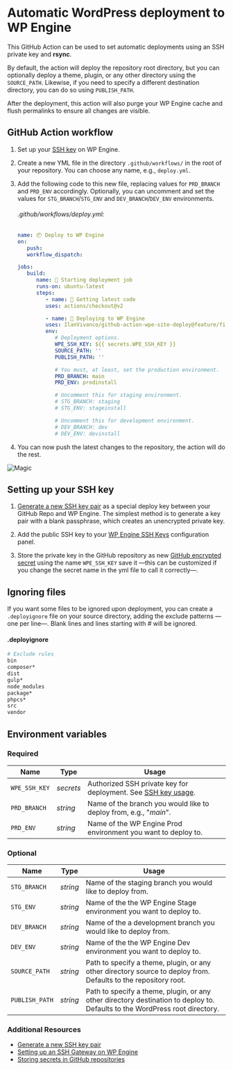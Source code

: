 # Automatic WordPress deployment to WP Engine

This GitHub Action can be used to set automatic deployments using an SSH private key and **rsync**.

By default, the action will deploy the repository root directory, but you can optionally deploy a theme, plugin, or any other directory using the `SOURCE_PATH`. Likewise, if you need to specify a different destination directory, you can do so using `PUBLISH_PATH`.

After the deployment, this action will also purge your WP Engine cache and flush permalinks to ensure all changes are visible.

## GitHub Action workflow

1. Set up your [SSH key](#setting-up-your-ssh-key) on WP Engine.

1. Create a new YML file in the directory `.github/workflows/` in the root of your repository. You can choose any name, e.g., `deploy.yml`.

1. Add the following code to this new file, replacing values for `PRD_BRANCH` and `PRD_ENV` accordingly. Optionally, you can uncomment and set the values for `STG_BRANCH`/`STG_ENV` and `DEV_BRANCH`/`DEV_ENV` environments.

   ###### .github/workflows/deploy.yml:

   ```yml
   name: 📦 Deploy to WP Engine
   on:
      push:
      workflow_dispatch:

   jobs:
      build:
         name: 🚩 Starting deployment job
         runs-on: ubuntu-latest
         steps:
            - name: 🚚 Getting latest code
            uses: actions/checkout@v2

            - name: 🔁 Deploying to WP Engine
            uses: IlanVivanco/github-action-wpe-site-deploy@feature/filter-files
            env:
               # Deployment options.
               WPE_SSH_KEY: ${{ secrets.WPE_SSH_KEY }}
               SOURCE_PATH: ''
               PUBLISH_PATH: ''

               # You must, at least, set the production environment.
               PRD_BRANCH: main
               PRD_ENV: prodinstall

               # Uncomment this for staging environment.
               # STG_BRANCH: staging
               # STG_ENV: stageinstall

               # Uncomment this for development environment.
               # DEV_BRANCH: dev
               # DEV_ENV: devinstall
   ```

1. You can now push the latest changes to the repository, the action will do the rest.

![Magic](https://media.giphy.com/media/l3V0dy1zzyjbYTQQM/giphy.gif)

## Setting up your SSH key

1. [Generate a new SSH key pair](https://help.github.com/articles/generating-a-new-ssh-key-and-adding-it-to-the-ssh-agent/) as a special deploy key between your GitHub Repo and WP Engine. The simplest method is to generate a key pair with a blank passphrase, which creates an unencrypted private key.

1. Add the public SSH key to your [WP Engine SSH Keys](https://wpengine.com/support/ssh-gateway/#Add_SSH_Key) configuration panel.

1. Store the private key in the GitHub repository as new [GitHub encrypted secret](https://docs.github.com/en/actions/reference/encrypted-secrets#creating-encrypted-secrets-for-a-repository) using the name `WPE_SSH_KEY` save it —this can be customized if you change the secret name in the yml file to call it correctly—.

## Ignoring files

If you want some files to be ignored upon deployment, you can create a `.deployignore` file on your source directory, adding the exclude patterns —one per line—. Blank lines and lines starting with _#_ will be ignored.

#### .deployignore

```bash
# Exclude rules
bin
composer*
dist
gulp*
node_modules
package*
phpcs*
src
vendor
```

## Environment variables

### Required

| Name          | Type      | Usage                                                                                     |
| ------------- | --------- | ----------------------------------------------------------------------------------------- |
| `WPE_SSH_KEY` | _secrets_ | Authorized SSH private key for deployment. See [SSH key usage](#setting-up-your-ssh-key). |
| `PRD_BRANCH`  | _string_  | Name of the branch you would like to deploy from, e.g., "_main_".                         |
| `PRD_ENV`     | _string_  | Name of the WP Engine Prod environment you want to deploy to.                             |

### Optional

| Name           | Type     | Usage                                                                                                                       |
| -------------- | -------- | --------------------------------------------------------------------------------------------------------------------------- |
| `STG_BRANCH`   | _string_ | Name of the staging branch you would like to deploy from.                                                                   |
| `STG_ENV`      | _string_ | Name of the the WP Engine Stage environment you want to deploy to.                                                          |
| `DEV_BRANCH`   | _string_ | Name of the a development branch you would like to deploy from.                                                             |
| `DEV_ENV`      | _string_ | Name of the the WP Engine Dev environment you want to deploy to.                                                            |
| `SOURCE_PATH`  | _string_ | Path to specify a theme, plugin, or any other directory source to deploy from. Defaults to the repository root.             |
| `PUBLISH_PATH` | _string_ | Path to specify a theme, plugin, or any other directory destination to deploy to. Defaults to the WordPress root directory. |

### Additional Resources

-  [Generate a new SSH key pair](https://help.github.com/articles/generating-a-new-ssh-key-and-adding-it-to-the-ssh-agent/)
-  [Setting up an SSH Gateway on WP Engine](https://wpengine.com/support/ssh-gateway/)
-  [Storing secrets in GitHub repositories](https://docs.github.com/en/actions/reference/encrypted-secrets)

